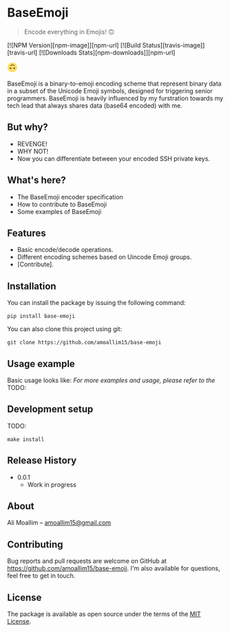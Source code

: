 # BaseEmoji 
> Encode everything in Emojis! 🙃

[![NPM Version][npm-image]][npm-url]
[![Build Status][travis-image]][travis-url]
[![Downloads Stats][npm-downloads]][npm-url]

![](media/logo.svg)

BaseEmoji is a binary-to-emoji encoding scheme that represent binary data in a subset of the Unicode Emoji symbols, designed for triggering senior programmers.
BaseEmoji is heavily influenced by my furstration towards my tech lead that always shares data (base64 encoded) with me.

## But why?
- REVENGE!
- WHY NOT!
- Now you can differentiate between your encoded SSH private keys. 

## What's here?
- The BaseEmoji encoder specification
- How to contribute to BaseEmoji
- Some examples of BaseEmoji

## Features
- Basic encode/decode operations.
- Different encoding schemes based on Uincode Emoji groups.
- [Contribute].

## Installation
You can install the package by issuing the following command:

	pip install base-emoji


You can also clone this project using git:

	git clone https://github.com/amoallim15/base-emoji

## Usage example
Basic usage looks like:
*For more examples and usage, please refer to the*
TODO: 

## Development setup
TODO:

	make install

## Release History
* 0.0.1
    * Work in progress

## About
Ali Moallim – amoallim15@gmail.com

## Contributing
Bug reports and pull requests are welcome on GitHub at https://github.com/amoallim15/base-emoji.
I'm also available for questions, feel free to get in touch.

## License
The package is available as open source under the terms of the [MIT License](https://opensource.org/licenses/MIT).


